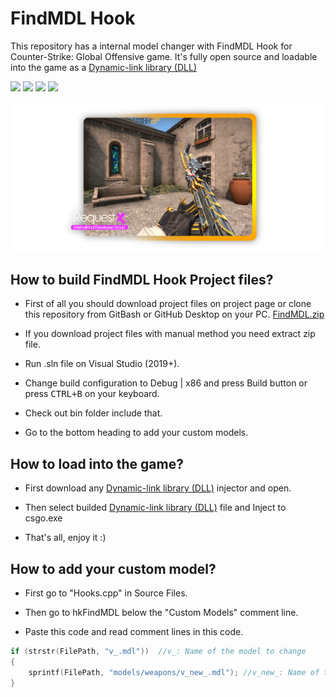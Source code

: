 # FindMDL Hook
This repository has a internal model changer with FindMDL Hook for Counter-Strike: Global Offensive game. It's fully open source and loadable into the game as a [Dynamic-link library (DLL)](https://en.wikipedia.org/wiki/Dynamic-link_library)

![](https://img.shields.io/badge/language-c++-e76089?style=plastic) ![](https://img.shields.io/badge/game-csgo-yellow?style=plastic) ![](https://img.shields.io/badge/license-GNU-green?style=plastic) ![](https://img.shields.io/badge/arch-x86-d9654f?style=plastic)

![Image of RequestX International Developer Group on Discord](https://github.com/kruz1337/CSGO-FindMDL/blob/main/thumbnail.png)

## How to build FindMDL Hook Project files?
* First of all you should download project files on project page or clone this repository from GitBash or GitHub Desktop on your PC. [FindMDL.zip](https://github.com/kruz1337/CSGO-FindMDL/releases)

* If you download project files with manual method you need extract zip file.

* Run .sln file on Visual Studio (2019+).

* Change build configuration to Debug | x86 and press Build button or press <kbd>CTRL+B</kbd> on your keyboard.

* Check out bin folder include that.

* Go to the bottom heading to add your custom models.

## How to load into the game?
* First download any [Dynamic-link library (DLL)](https://en.wikipedia.org/wiki/Dynamic-link_library) injector and open.

* Then select builded [Dynamic-link library (DLL)](https://en.wikipedia.org/wiki/Dynamic-link_library) file and Inject to csgo.exe

* That's all, enjoy it :)

## How to add your custom model?
* First go to "Hooks.cpp" in Source Files.

* Then go to hkFindMDL below the "Custom Models" comment line.

* Paste this code and read comment lines in this code.
```c++
if (strstr(FilePath, "v_.mdl"))  //v_: Name of the model to change
{
	sprintf(FilePath, "models/weapons/v_new_.mdl"); //v_new_: Name of the changing custom model: 
}
```
